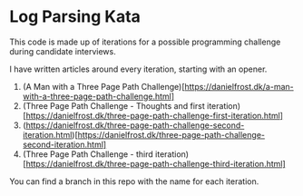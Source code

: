 # Log Parsing Kata

This code is made up of iterations for a possible programming challenge during candidate interviews.

I have written articles around every iteration, starting with an opener.

1. (A Man with a Three Page Path Challenge)[https://danielfrost.dk/a-man-with-a-three-page-path-challenge.html]
2. (Three Page Path Challenge - Thoughts and first iteration)[https://danielfrost.dk/three-page-path-challenge-first-iteration.html]
3. (https://danielfrost.dk/three-page-path-challenge-second-iteration.html)[https://danielfrost.dk/three-page-path-challenge-second-iteration.html]
4. (Three Page Path Challenge - third iteration)[https://danielfrost.dk/three-page-path-challenge-third-iteration.html]

You can find a branch in this repo with the name for each iteration.